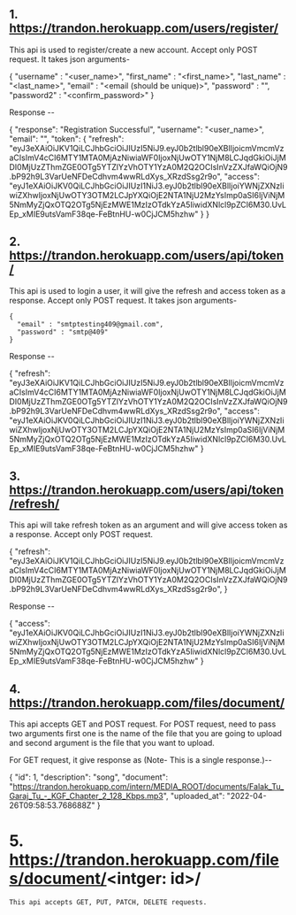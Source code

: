 ## 1. https://trandon.herokuapp.com/users/register/

This api is used to register/create a new account. Accept only POST request. It takes json arguments-
  
  {
    "username" : "<user_name>",
    "first_name" : "<first_name>",
    "last_name" : "<last_name>",
    "email" : "<email (should be unique)>",
    "password" : "<password>",
    "password2" : "<confirm_password>"
  }
  
Response --
    
  {
      "response": "Registration Successful",
      "username": "<user_name>",
      "email": "<email>",
      "token": {
          "refresh": "eyJ3eXAiOiJKV1QiLCJhbGciOiJIUzI5NiJ9.eyJ0b2tlbl90eXBlIjoicmVmcmVzaCIsImV4cCI6MTY1MTA0MjAzNiwiaWF0IjoxNjUwOTY1NjM8LCJqdGkiOiJjMDI0MjUzZThmZGE0OTg5YTZlYzVhOTY1YzA0M2Q2OCIsInVzZXJfaWQiOjN9.bP92h9L3VarUeNFDeCdhvm4wwRLdXys_XRzdSsg2r9o",
          "access": "eyJ1eXAiOiJKV0QiLCJhbGciOiJIUzI1NiJ3.eyJ0b2tlbl90eXBlIjoiYWNjZXNzIiwiZXhwIjoxNjUwOTY3OTM2LCJpYXQiOjE2NTA1NjU2MzYsImp0aSI6IjViNjM5NmMyZjQxOTQ2OTg5NjEzMWE1MzIzOTdkYzA5IiwidXNlcl9pZCI6M30.UvLEp_xMIE9utsVamF38qe-FeBtnHU-w0CjJCM5hzhw"
         }
     }
  

## 2. https://trandon.herokuapp.com/users/api/token/
  
  This api is used to login a user, it will give the refresh and access token as a response. Accept only POST request. It takes json arguments-
  
    {
      "email" : "smtptesting409@gmail.com",
      "password" : "smtp@409"
    }

Response --
    
  {
    "refresh": "eyJ3eXAiOiJKV1QiLCJhbGciOiJIUzI5NiJ9.eyJ0b2tlbl90eXBlIjoicmVmcmVzaCIsImV4cCI6MTY1MTA0MjAzNiwiaWF0IjoxNjUwOTY1NjM8LCJqdGkiOiJjMDI0MjUzZThmZGE0OTg5YTZlYzVhOTY1YzA0M2Q2OCIsInVzZXJfaWQiOjN9.bP92h9L3VarUeNFDeCdhvm4wwRLdXys_XRzdSsg2r9o",
    "access": "eyJ1eXAiOiJKV0QiLCJhbGciOiJIUzI1NiJ3.eyJ0b2tlbl90eXBlIjoiYWNjZXNzIiwiZXhwIjoxNjUwOTY3OTM2LCJpYXQiOjE2NTA1NjU2MzYsImp0aSI6IjViNjM5NmMyZjQxOTQ2OTg5NjEzMWE1MzIzOTdkYzA5IiwidXNlcl9pZCI6M30.UvLEp_xMIE9utsVamF38qe-FeBtnHU-w0CjJCM5hzhw"
    }

  
## 3. https://trandon.herokuapp.com/users/api/token/refresh/
  
  This api will take refresh token as an argument and will give access token as a response. Accept only POST request.
    
  {
      "refresh": "eyJ3eXAiOiJKV1QiLCJhbGciOiJIUzI5NiJ9.eyJ0b2tlbl90eXBlIjoicmVmcmVzaCIsImV4cCI6MTY1MTA0MjAzNiwiaWF0IjoxNjUwOTY1NjM8LCJqdGkiOiJjMDI0MjUzZThmZGE0OTg5YTZlYzVhOTY1YzA0M2Q2OCIsInVzZXJfaWQiOjN9.bP92h9L3VarUeNFDeCdhvm4wwRLdXys_XRzdSsg2r9o",
  }
  
Response --
    
  {
    "access": "eyJ1eXAiOiJKV0QiLCJhbGciOiJIUzI1NiJ3.eyJ0b2tlbl90eXBlIjoiYWNjZXNzIiwiZXhwIjoxNjUwOTY3OTM2LCJpYXQiOjE2NTA1NjU2MzYsImp0aSI6IjViNjM5NmMyZjQxOTQ2OTg5NjEzMWE1MzIzOTdkYzA5IiwidXNlcl9pZCI6M30.UvLEp_xMIE9utsVamF38qe-FeBtnHU-w0CjJCM5hzhw"
  }
  
  
## 4. https://trandon.herokuapp.com/files/document/
  
  This api accepts GET and POST request.
  For POST request, need to pass two arguments first one is the name of the file that you are going to upload and second argument is the file that you want to      upload.
  
  For GET request, it give response as (Note- This is a single response.)--
    
  {
    "id": 1,
    "description": "song",
    "document": "https://trandon.herokuapp.com/intern/MEDIA_ROOT/documents/Falak_Tu_Garaj_Tu_-_KGF_Chapter_2_128_Kbps.mp3",
    "uploaded_at": "2022-04-26T09:58:53.768688Z"
  }
  
  # 5. https://trandon.herokuapp.com/files/document/<intger: id>/
  
    This api accepts GET, PUT, PATCH, DELETE requests.
  
